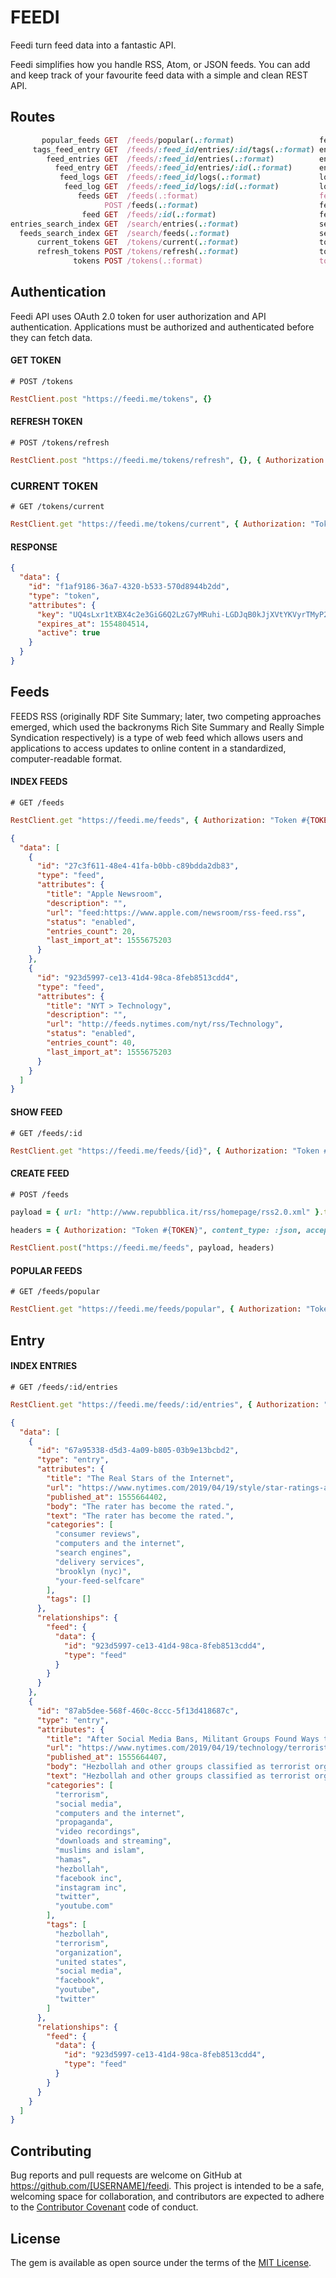 # FEEDI

Feedi turn feed data into a fantastic API.

Feedi simplifies how you handle RSS, Atom, or JSON feeds. You can add and keep track of your favourite feed data with a simple and clean REST API.

## Routes

```ruby
       popular_feeds GET  /feeds/popular(.:format)                   feeds#popular
     tags_feed_entry GET  /feeds/:feed_id/entries/:id/tags(.:format) entries#tags
        feed_entries GET  /feeds/:feed_id/entries(.:format)          entries#index
          feed_entry GET  /feeds/:feed_id/entries/:id(.:format)      entries#show
           feed_logs GET  /feeds/:feed_id/logs(.:format)             logs#index
            feed_log GET  /feeds/:feed_id/logs/:id(.:format)         logs#show
               feeds GET  /feeds(.:format)                           feeds#index
                     POST /feeds(.:format)                           feeds#create
                feed GET  /feeds/:id(.:format)                       feeds#show
entries_search_index GET  /search/entries(.:format)                  search#entries
  feeds_search_index GET  /search/feeds(.:format)                    search#feeds
      current_tokens GET  /tokens/current(.:format)                  tokens#current
      refresh_tokens POST /tokens/refresh(.:format)                  tokens#refresh
              tokens POST /tokens(.:format)                          tokens#create
 ```

## Authentication

Feedi API uses OAuth 2.0 token for user authorization and API authentication. Applications must be authorized and authenticated before they can fetch data.

#### GET TOKEN

    # POST /tokens
``` ruby
RestClient.post "https://feedi.me/tokens", {}
```

#### REFRESH TOKEN
    
    # POST /tokens/refresh
``` ruby
RestClient.post "https://feedi.me/tokens/refresh", {}, { Authorization: "Token #{TOKEN}" }
```

### CURRENT TOKEN
    
    # GET /tokens/current
``` ruby
RestClient.get "https://feedi.me/tokens/current", { Authorization: "Token #{TOKEN}" }
```
    
#### RESPONSE
``` json
{
  "data": {
    "id": "f1af9186-36a7-4320-b533-570d8944b2dd",
    "type": "token",
    "attributes": {
      "key": "UQ4sLxr1tXBX4c2e3GiG6Q2LzG7yMRuhi-LGDJqB0kJjXVtYKVyrTMyP2HtTyZpEuD71rvJy9Tn4SmHBtiimHg",
      "expires_at": 1554804514,
      "active": true
    }
  }
}
```

## Feeds

FEEDS RSS (originally RDF Site Summary; later, two competing approaches emerged, which used the backronyms Rich Site Summary and Really Simple Syndication respectively) is a type of web feed which allows users and applications to access updates to online content in a standardized, computer-readable format.

#### INDEX FEEDS
    
    # GET /feeds

``` ruby
RestClient.get "https://feedi.me/feeds", { Authorization: "Token #{TOKEN}" }
```

```json
{
  "data": [
    {
      "id": "27c3f611-48e4-41fa-b0bb-c89bdda2db83",
      "type": "feed",
      "attributes": {
        "title": "Apple Newsroom",
        "description": "",
        "url": "feed:https://www.apple.com/newsroom/rss-feed.rss",
        "status": "enabled",
        "entries_count": 20,
        "last_import_at": 1555675203
      }
    },
    {
      "id": "923d5997-ce13-41d4-98ca-8feb8513cdd4",
      "type": "feed",
      "attributes": {
        "title": "NYT > Technology",
        "description": "",
        "url": "http://feeds.nytimes.com/nyt/rss/Technology",
        "status": "enabled",
        "entries_count": 40,
        "last_import_at": 1555675203
      }
    }
  ]
}
```

#### SHOW FEED
    
    # GET /feeds/:id

``` ruby
RestClient.get "https://feedi.me/feeds/{id}", { Authorization: "Token #{TOKEN}" }
```

#### CREATE FEED
    
    # POST /feeds
    
``` ruby
payload = { url: "http://www.repubblica.it/rss/homepage/rss2.0.xml" }.to_json

headers = { Authorization: "Token #{TOKEN}", content_type: :json, accept: :json }

RestClient.post("https://feedi.me/feeds", payload, headers)
```

#### POPULAR FEEDS
    
    # GET /feeds/popular

``` ruby
RestClient.get "https://feedi.me/feeds/popular", { Authorization: "Token #{TOKEN}" }
```

## Entry

#### INDEX ENTRIES
    
    # GET /feeds/:id/entries

``` ruby
RestClient.get "https://feedi.me/feeds/:id/entries", { Authorization: "Token #{TOKEN}" }
```

```json
{
  "data": [
    {
      "id": "67a95338-d5d3-4a09-b805-03b9e13bcbd2",
      "type": "entry",
      "attributes": {
        "title": "The Real Stars of the Internet",
        "url": "https://www.nytimes.com/2019/04/19/style/star-ratings-amazon-uber-seamless.html?partner=rss&emc=rss",
        "published_at": 1555664402,
        "body": "The rater has become the rated.",
        "text": "The rater has become the rated.",
        "categories": [
          "consumer reviews",
          "computers and the internet",
          "search engines",
          "delivery services",
          "brooklyn (nyc)",
          "your-feed-selfcare"
        ],
        "tags": []
      },
      "relationships": {
        "feed": {
          "data": {
            "id": "923d5997-ce13-41d4-98ca-8feb8513cdd4",
            "type": "feed"
          }
        }
      }
    },
    {
      "id": "87ab5dee-568f-460c-8ccc-5f13d418687c",
      "type": "entry",
      "attributes": {
        "title": "After Social Media Bans, Militant Groups Found Ways to Remain",
        "url": "https://www.nytimes.com/2019/04/19/technology/terrorist-groups-social-media.html?partner=rss&emc=rss",
        "published_at": 1555664407,
        "body": "Hezbollah and other groups classified as terrorist organizations by the United States have changed their social media strategies to stay on Facebook, YouTube and Twitter.",
        "text": "Hezbollah and other groups classified as terrorist organizations by the United States have changed their social media strategies to stay on Facebook, YouTube and Twitter.",
        "categories": [
          "terrorism",
          "social media",
          "computers and the internet",
          "propaganda",
          "video recordings",
          "downloads and streaming",
          "muslims and islam",
          "hamas",
          "hezbollah",
          "facebook inc",
          "instagram inc",
          "twitter",
          "youtube.com"
        ],
        "tags": [
          "hezbollah",
          "terrorism",
          "organization",
          "united states",
          "social media",
          "facebook",
          "youtube",
          "twitter"
        ]
      },
      "relationships": {
        "feed": {
          "data": {
            "id": "923d5997-ce13-41d4-98ca-8feb8513cdd4",
            "type": "feed"
          }
        }
      }
    }
  ]
}
```
## Contributing

Bug reports and pull requests are welcome on GitHub at https://github.com/[USERNAME]/feedi. This project is intended to be a safe, welcoming space for collaboration, and contributors are expected to adhere to the [Contributor Covenant](http://contributor-covenant.org) code of conduct.

## License

The gem is available as open source under the terms of the [MIT License](https://opensource.org/licenses/MIT).
